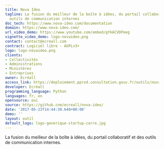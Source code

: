 ```yaml
---
title: Nova Ideo
tagline: La fusion du meilleur de la boîte à idées, du portail collaboratif et des
  outils de communication internes
doc_tech: https://www.nova-ideo.com/documentation
domain: https://www.nova-ideo.com/
url_video_demo: https://www.youtube.com/embed/gYkACVDFmeg
vignette_video_demo: logo-novaideo.png
contact: contact@ecreall.com
contract: Logiciel libre - AGPLv3+
logo: logo-novaideo.png
clients:
- Collectivités
- Administrations
- Ministères
- Entreprises
owner: Ecréall
access_link: https://deploiement.pprod.consultation.gouv.fr/outils/nova-ideo
developer: Ecréall
programming_language: Python
languages: fr, en
opensource: oui
source: https://github.com/ecreall/nova-ideo/
date: '2017-05-23T14:44:30.648+00:00'
demo: ''
layout: outil
default_logo: logo-generique-startup-carre.jpg
---
```


La fusion du meilleur de la boîte à idées, du portail collaboratif et des outils de communication internes.